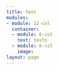 ```yaml
---
title: test
modules:
- module: 12-col
  container:
  - module: 6-col
    text: testo
  - module: 6-col
    image: 
layout: page
---
```


